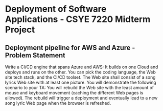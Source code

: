 # Deployment of Software Applications - CSYE 7220 Midterm Project

## Deployment pipeline for AWS and Azure - Problem Statement
Write a CI/CD engine that spans Azure and AWS: It builds on one Cloud and deploys and runs on the other. You can pick the coding language, the Web site tech stack, and the CI/CD toolset. The Web site shall consist of a song lyrics Web site with at least one picture. You will demonstrate the following scenario to your TA: You will rebuild the Web site with the least amount of mouse and keyboard movement (caching the different Web pages is allowed). The rebuild will trigger a deployment and eventually lead to a new song lyric Web page when the browser is refreshed.


